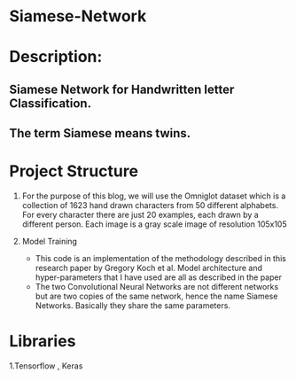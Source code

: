 # Siamese-Network

# Description:

## Siamese Network for Handwritten letter Classification.

## The term Siamese means twins.

# Project Structure

1. For the purpose of this blog, we will use the Omniglot dataset which is a collection of 1623 hand drawn characters from 50 different alphabets. 
   For every character there are just 20 examples, each drawn by a different person. Each image is a gray scale image of resolution 105x105

2. Model Training
    - This code is an implementation of the methodology described in this research paper by Gregory Koch et al. 
      Model architecture and hyper-parameters that I have used are all as described in the paper
    - The two Convolutional Neural Networks are not different networks but are two copies of the same network, 
      hence the name Siamese Networks. Basically they share the same parameters.

# Libraries
1.Tensorflow , Keras

   
